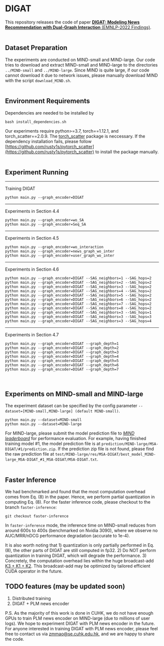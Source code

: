 # DIGAT
This repository releases the code of paper [**DIGAT: Modeling News Recommendation with Dual-Graph Interaction** (EMNLP-2022 Findings)](https://arxiv.org/pdf/2210.05196.pdf).
<br/><br/>

## Dataset Preparation
The experiments are conducted on MIND-small and MIND-large. Our code tries to download and extract MIND-small and MIND-large to the directories `../MIND-small` and `../MIND-large`. Since MIND is quite large, if our code cannot download it due to network issues, please manually download MIND with the script `download_MIND.sh`.
<br/><br/>


## Environment Requirements
Dependencies are needed to be installed by
<pre><code>bash install_dependencies.sh</code></pre>
Our experiments require python>=3.7, torch==1.12.1, and torch_scatter==2.0.9. The [torch_scatter](https://github.com/rusty1s/pytorch_scatter) package is neccessary. If the dependency installation fails, please follow [https://github.com/rusty1s/pytorch_scatter](https://github.com/rusty1s/pytorch_scatter) to install the package manually.
<br/><br/>


## Experiment Running
<hr>Training DIGAT
<pre><code>python main.py --graph_encoder=DIGAT</code></pre>

<hr>Experiments in Section 4.4
<pre><code>python main.py --graph_encoder=wo_SA
python main.py --graph_encoder=Seq_SA</code></pre>

<hr>Experiments in Section 4.5
<pre><code>python main.py --graph_encoder=wo_interaction
python main.py --graph_encoder=news_graph_wo_inter
python main.py --graph_encoder=user_graph_wo_inter</code></pre>

<hr>Experiments in Section 4.6
<pre><code>python main.py --graph_encoder=DIGAT --SAG_neighbors=1 --SAG_hops=2
python main.py --graph_encoder=DIGAT --SAG_neighbors=2 --SAG_hops=2
python main.py --graph_encoder=DIGAT --SAG_neighbors=3 --SAG_hops=2
python main.py --graph_encoder=DIGAT --SAG_neighbors=4 --SAG_hops=2
python main.py --graph_encoder=DIGAT --SAG_neighbors=5 --SAG_hops=2
python main.py --graph_encoder=DIGAT --SAG_neighbors=6 --SAG_hops=2
python main.py --graph_encoder=DIGAT --SAG_neighbors=7 --SAG_hops=2
python main.py --graph_encoder=DIGAT --SAG_neighbors=8 --SAG_hops=2
python main.py --graph_encoder=DIGAT --SAG_neighbors=3 --SAG_hops=1
python main.py --graph_encoder=DIGAT --SAG_neighbors=3 --SAG_hops=3
python main.py --graph_encoder=DIGAT --SAG_neighbors=3 --SAG_hops=4</code></pre>

<hr>Experiments in Section 4.7
<pre><code>python main.py --graph_encoder=DIGAT --graph_depth=1
python main.py --graph_encoder=DIGAT --graph_depth=2
python main.py --graph_encoder=DIGAT --graph_depth=3
python main.py --graph_encoder=DIGAT --graph_depth=4
python main.py --graph_encoder=DIGAT --graph_depth=5
python main.py --graph_encoder=DIGAT --graph_depth=6
python main.py --graph_encoder=DIGAT --graph_depth=7</code></pre>
<br/>


## Experiments on MIND-small and MIND-large
The experiment dataset can be specified by the config parameter `--dataset=[MIND-small,MIND-large] (default MIND-small)`.
<pre><code>python main.py --dataset=MIND-small
python main.py --dataset=MIND-large</code></pre>
For MIND-large, please submit the model prediction file to [*MIND leaderboard*](https://msnews.github.io/index.html#leaderboard) for performance evaluation. For example, having finished training model #1, the model prediction file is at `prediction/MIND-large/MSA-DIGAT/#1/prediction.zip`. If the prediction zip file is not found, please find the raw prediction file at `test/MIND-large/res/MSA-DIGAT/best_model_MIND-large_MSA-DIGAT_#1_MSA-DIGAT/MSA-DIGAT.txt`.
<br/><br/>


## Faster Inference
We had benchmarked and found that the most computation overhead comes from Eq. (8) in the paper. Hence, we perform partial quantization in computing Eq. (8). For the faster inference code, please checkout to the branch `faster-inference`:
<pre><code>git checkout faster-inference</code></pre>
In `faster-inference` mode, the inference time on MIND-small reduces from around 600s to 400s (benchmarked on Nvidia 3090), where we observe no AUC/MRR/nDCG performance degradation (accurate to 1e-4).

It is also worth noting that 1) quantization is only partially performed in Eq. (8), the other parts of DIGAT are still computed in fp32. 2) Do NOT perform quantization in training DIGAT, which will degrade the performance. 3) Concretely, the computation overhead lies within the huge broadcast-add [K3 + K1 + K2](https://github.com/Veason-silverbullet/DIGAT/blob/6cfdaffae5d749bd12156084d27c08d0ba4011a6/graphEncoders.py#L150). This broadcast-add may be optimized by tailored efficient CUDA operator in the future.

## TODO features (may be updated soon)
1. Distributed training
2. DIGAT + PLM news encoder

P.S. As the majority of this work is done in CUHK, we do not have enough GPUs to train PLM news encoder on MIND-large (due to millions of user logs). We hope to experiment DIGAT with PLM news encoder in the future. For anyone interested in training DIGAT with PLM news encoder, please feel free to contact us via zmmao@se.cuhk.edu.hk, and we are happy to share the code.
